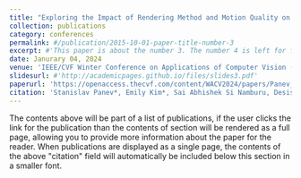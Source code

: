 ```yaml
---
title: "Exploring the Impact of Rendering Method and Motion Quality on Model Performance when Using a Multi-view Synthetic Data for Action Recognition"
collection: publications
category: conferences
permalink: #/publication/2015-10-01-paper-title-number-3
excerpt: #'This paper is about the number 3. The number 4 is left for future work.'
date: Janurary 04, 2024
venue: 'IEEE/CVF Winter Conference on Applications of Computer Vision (WACV 2024)'
slidesurl: #'http://academicpages.github.io/files/slides3.pdf'
paperurl: 'https://openaccess.thecvf.com/content/WACV2024/papers/Panev_Exploring_the_Impact_of_Rendering_Method_and_Motion_Quality_on_WACV_2024_paper.pdf;'
citation: 'Stanislav Panev*, Emily Kim*, Sai Abhishek Si Namburu, Desislava Nikolova, Celso de Melo, Fernando De la Torre, Jessica Hodgins (2015). &quot;Exploring the Impact of Rendering Method and Motion Quality on Model Performance when Using a Multi-view Synthetic Data for Action Recognition.&quot; <i>IEEE/CVF Winter Conference on Applications of Computer Vision (WACV 2024)</i>.'
---
```


The contents above will be part of a list of publications, if the user clicks the link for the publication than the contents of section will be rendered as a full page, allowing you to provide more information about the paper for the reader. When publications are displayed as a single page, the contents of the above "citation" field will automatically be included below this section in a smaller font.